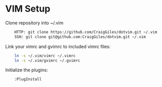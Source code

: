 # VIM Setup

Clone repository into ~/.vim 

```bash
    HTTP: git clone https://github.com/CraigGiles/dotvim.git ~/.vim
    SSH: git clone git@github.com:CraigGiles/dotvim.git ~/.vim 
```

Link your vimrc and gvimrc to included vimrc files:

```bash
    ln -s ~/.vim/vimrc ~/.vimrc
    ln -s ~/.vim/gvimrc ~/.gvimrc
```

Initialize the plugins:

```vim
    :PlugInstall
```
